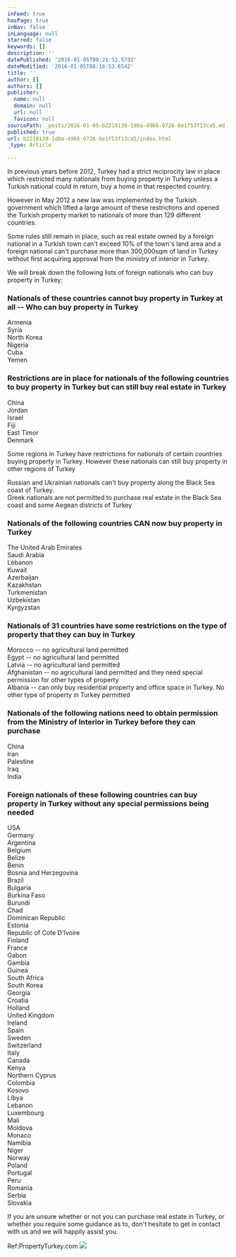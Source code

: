 ```yaml
---
inFeed: true
hasPage: true
inNav: false
inLanguage: null
starred: false
keywords: []
description: ''
datePublished: '2016-01-05T08:21:52.573Z'
dateModified: '2016-01-05T08:18:53.654Z'
title: ''
author: []
authors: []
publisher:
  name: null
  domain: null
  url: null
  favicon: null
sourcePath: _posts/2016-01-05-b2218139-1d0a-4966-9726-6e1f53f13ca5.md
published: true
url: b2218139-1d0a-4966-9726-6e1f53f13ca5/index.html
_type: Article

---
```

In previous years before 2012, Turkey had a strict reciprocity law in place which restricted many nationals from buying property in Turkey unless a Turkish national could in return, buy a home in that respected country.

However in May 2012 a new law was implemented by the Turkish government which lifted a large amount of these restrictions and opened the Turkish property market to nationals of more than 129 different countries.

Some rules still remain in place, such as real estate owned by a foreign national in a Turkish town can't exceed 10% of the town's land area and a foreign national can't purchase more than 300,000sqm of land in Turkey without first acquiring approval from the ministry of interior in Turkey.

We will break down the following lists of foreign nationals who can buy property in Turkey:

### Nationals of these countries cannot buy property in Turkey at all -- Who can buy  property in Turkey

Armenia  
Syria  
North Korea  
Nigeria  
Cuba  
Yemen

### Restrictions are in place for nationals of the following countries to buy property in Turkey but can still buy real estate in Turkey

China  
Jordan  
Israel  
Fiji  
East Timor  
Denmark

Some regions in Turkey have restrictions for nationals of certain countries buying property in Turkey. However these nationals can still buy property in other regions of Turkey

Russian and Ukrainian nationals can't buy property along the Black Sea coast of Turkey.  
Greek nationals are not permitted to purchase real estate in the Black Sea coast and some Aegean districts of Turkey

### Nationals of the following countries CAN now buy property in Turkey

The United Arab Emirates  
Saudi Arabia  
Lebanon  
Kuwait  
Azerbaijan  
Kazakhstan  
Turkmenistan  
Uzbekistan  
Kyrgyzstan

### Nationals of 31 countries have some restrictions on the type of property that they can buy in Turkey

Morocco -- no agricultural land permitted  
Egypt -- no agricultural land permitted  
Latvia -- no agricultural land permitted  
Afghanistan -- no agricultural land permitted and they need special permission for other types of property  
Albania -- can only buy residential property and office space in Turkey. No other type of property in Turkey permitted

### Nationals of the following nations need to obtain permission from the Ministry of Interior in Turkey before they can purchase

China  
Iran  
Palestine  
Iraq  
India

### Foreign nationals of these following countries can buy property in Turkey without any special permissions being needed

USA  
Germany  
Argentina  
Belgium  
Belize  
Benin  
Bosnia and Herzegovina  
Brazil  
Bulgaria  
Burkina Faso  
Burundi  
Chad  
Dominican Republic  
Estonia  
Republic of Cote D'Ivoire  
Finland  
France  
Gabon  
Gambia  
Guinea  
South Africa  
South Korea  
Georgia  
Croatia  
Holland  
United Kingdom  
Ireland  
Spain  
Sweden  
Switzerland  
Italy  
Canada  
Kenya  
Northern Cyprus  
Colombia  
Kosovo  
Libya  
Lebanon  
Luxembourg  
Mali  
Moldova  
Monaco  
Namibia  
Niger  
Norway  
Poland  
Portugal  
Peru  
Romania  
Serbia  
Slovakia

If you are unsure whether or not you can purchase real estate in Turkey, or whether you require some guidance as to, don't hesitate to get in contact with us and we will happily assist you.

Ref:PropertyTurkey.com
![](https://the-grid-user-content.s3-us-west-2.amazonaws.com/cda4573e-02fe-43c9-860e-ea3a900ab16e.jpg)